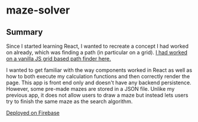 # maze-solver 

## Summary 

Since I started learning React, I wanted to recreate a concept I had worked on already, which was finding a path (in particular on a grid). [I had worked on a vanilla JS grid based path finder here.](https://github.com/drewhsu86/search-grid) 

I wanted to get familiar with the way components worked in React as well as how to both execute my calculation functions and then correctly render the page. This app is front end only and doesn't have any backend persistence. However, some pre-made mazes are stored in a JSON file. Unlike my previous app, it does not allow users to draw a maze but instead lets users try to finish the same maze as the search algorithm.

[Deployed on Firebase](https://maze-react.firebaseapp.com/)
